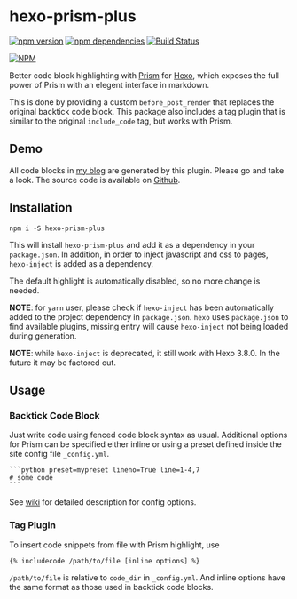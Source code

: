 # hexo-prism-plus

[![npm version](https://badge.fury.io/js/hexo-prism-plus.svg)](https://badge.fury.io/js/hexo-prism-plus)
[![npm dependencies](https://david-dm.org/Aetf/hexo-prism-plus.svg)](https://david-dm.org/Aetf/hexo-prism-plus)
[![Build Status](https://travis-ci.org/Aetf/hexo-prism-plus.svg?branch=master)](https://travis-ci.org/Aetf/hexo-prism-plus)

[![NPM](https://nodei.co/npm/hexo-prism-plus.png)](https://npmjs.org/package/hexo-prism-plus)

Better code block highlighting with [Prism](http://prismjs.com/index.html) for [Hexo](https://hexo.io), which exposes the full power of Prism with an elegent interface
in markdown.

This is done by providing a custom `before_post_render` that replaces the original backtick code block. This package also includes a tag plugin that is similar to the original `include_code` tag, but works with Prism.

## Demo

All code blocks in [my blog](https://unlimitedcodeworks.xyz) are generated by this plugin. Please go and take a look.
The source code is available on [Github](https://github.com/Aetf/Aetf.github.io).

## Installation

`npm i -S hexo-prism-plus`

This will install `hexo-prism-plus` and add it as a dependency in your `package.json`.
In addition, in order to inject javascript and css to pages, `hexo-inject` is added as a dependency.

The default highlight is automatically disabled, so no more change is needed.

__NOTE__: for `yarn` user, please check if `hexo-inject` has been automatically added to the project
dependency in `package.json`. `hexo` uses `package.json` to find available plugins, missing entry will cause `hexo-inject` not being loaded during generation.

__NOTE__: while `hexo-inject` is deprecated, it still work with Hexo 3.8.0. In the future it may be factored out.

## Usage

### Backtick Code Block

Just write code using fenced code block syntax as usual. Additional options for Prism can be specified either inline or using a preset defined inside the site config file `_config.yml`.

    ```python preset=mypreset lineno=True line=1-4,7
    # some code
    ```

See [wiki](https://github.com/Aetf/hexo-prism-plus/wiki/Config-Options) for detailed description for config options.

### Tag Plugin

To insert code snippets from file with Prism highlight, use

```
{% includecode /path/to/file [inline options] %}
```

`/path/to/file` is relative to `code_dir` in `_config.yml`.
And inline options have the same format as those used in backtick code blocks.
